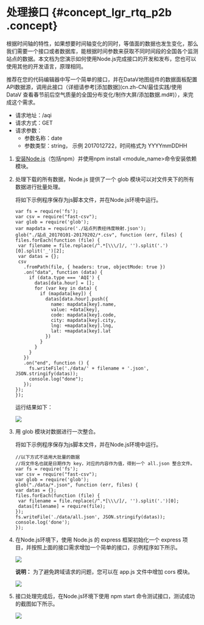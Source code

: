 # 处理接口 {#concept_lgr_rtq_p2b .concept}

根据时间轴的特性，如果想要时间轴变化的同时，等值面的数据也发生变化，那么我们需要一个接口或者数据库，能根据时间参数来获取不同时间段的全国各个监测站点的数据。本文档为您演示如何使用Node.js完成接口的开发和发布，您也可以使用其他的开发语言，原理相同。

推荐在您的代码编辑器中写一个简单的接口，并在DataV地图组件的数据面板配置API数据源，调用此接口（详细请参考[添加数据](cn.zh-CN/最佳实践/使用 DataV 查看春节前后空气质量的全国分布变化/制作大屏/添加数据.md#)），来完成这个需求。

-   请求地址：/aqi
-   请求方式：GET
-   请求参数：
    -   参数名称：date
    -   参数类型：string， 示例 2017012722，时间格式为 YYYYmmDDHH

1.  [安装Node.js](https://nodejs.org/en/download/)（包括npm）并使用npm install <module\_name\>命令安装依赖模块。
2.  处理下载的所有数据，Node.js 提供了一个 glob 模块可以对文件夹下的所有数据进行批量处理。

    将如下示例程序保存为js脚本文件，并在Node.js环境中运行。

    ```
    var fs = require('fs');
    var csv = require("fast-csv");
    var glob = require('glob');
    var mapdata = require('./站点列表经纬度映射.json');
    glob("./站点_20170101-20170202/*.csv", function (err, files) {
    files.forEach(function (file) {
     var filename = file.replace(/^.*[\\\/]/, '').split('.')[0].split('_')[2];
     var datas = {};
     csv
       .fromPath(file, { headers: true, objectMode: true })
       .on("data", function (data) {
         if (data.type === 'AQI') {
           datas[data.hour] = [];
           for (var key in data) {
             if (mapdata[key]) {
               datas[data.hour].push({
                 name: mapdata[key].name,
                 value: +data[key],
                 code: mapdata[key].code,
                 city: mapdata[key].city,
                 lng: +mapdata[key].lng,
                 lat: +mapdata[key].lat
               })
             }
           }
         }
       })
       .on("end", function () {
         fs.writeFile('./data/' + filename + '.json', JSON.stringify(datas));
         console.log("done");
       });
    });
    });
    ```

    运行结果如下：

    ![](http://static-aliyun-doc.oss-cn-hangzhou.aliyuncs.com/assets/img/17464/15561880389273_zh-CN.png)

3.  用 glob 模块对数据进行一次整合。

    将如下示例程序保存为js脚本文件，并在Node.js环境中运行。

    ```
    //以下方式不适用大批量的数据
    //将文件名也就是日期作为 key，对应的内容作为值，得到一个 all.json 整合文件。
    var fs = require('fs');
    var csv = require("fast-csv");
    var glob = require('glob');
    glob("./data/*.json", function (err, files) {
    var datas = {};
    files.forEach(function (file) {
     var filename = file.replace(/^.*[\\\/]/, '').split('.')[0];
     datas[filename] = require(file);
    });
    fs.writeFile('./data/all.json', JSON.stringify(datas));
    console.log('done');
    });
    ```

4.  在Node.js环境下，使用 Node.js 的 express 框架初始化一个 express 项目，并按照上面的接口需求增加一个简单的接口，示例程序如下所示。

    ![](http://static-aliyun-doc.oss-cn-hangzhou.aliyuncs.com/assets/img/17464/15561880389274_zh-CN.png)

    **说明：** 为了避免跨域请求的问题，您可以在 app.js 文件中增加 cors 模块。

    ![](http://static-aliyun-doc.oss-cn-hangzhou.aliyuncs.com/assets/img/17464/15561880389275_zh-CN.png)

5.  接口处理完成后，在Node.js环境下使用 npm start 命令测试接口，测试成功的截图如下所示。

    ![](http://static-aliyun-doc.oss-cn-hangzhou.aliyuncs.com/assets/img/17464/15561880389276_zh-CN.png)


